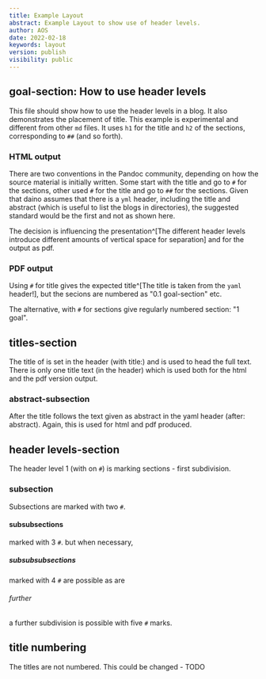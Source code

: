 ```yaml
---
title: Example Layout
abstract: Example Layout to show use of header levels.
author: AOS
date: 2022-02-18
keywords: layout
version: publish
visibility: public
---
```


## goal-section: How to use header levels
This file should show how to use the header levels in a blog. It also demonstrates the placement of title. 
This example is experimental and different from other `md` files. It uses `h1` for the title and `h2` of the sections, corresponding to `##` (and so forth). 

### HTML output
There are two conventions in the Pandoc community, depending on how the source material is initially written. Some start with the title and go to `#` for the sections, other used `#` for the title and go to `##` for the sections. Given that daino assumes that there is a `yml` header, including the title and abstract (which is useful to list the blogs in directories), the suggested standard would be the first and not as shown here. 

The decision is influencing the presentation^[The different header levels introduce different amounts of vertical space for separation] and for the output as pdf.

### PDF output
Using `#` for title gives the expected title^[The title is taken from the `yaml` header!], but the secions are numbered as "0.1 goal-section" etc. 

The alternative, with `#` for sections give regularly numbered section: "1 goal". 

<!-- Footnotes and references will be dealt with later.  -->

## titles-section
The title of is set in the header (with title:) and is used to head the full text. There is only one title text (in the header) which is used both for the html and the pdf version output.

### abstract-subsection
After the title follows the text given as abstract in the yaml header (after: abstract). Again, this is used for html and pdf produced. 

## header levels-section
The header level 1 (with on `#`) is marking sections - first subdivision. 

### subsection
Subsections are marked with two `#`.

#### subsubsections 
marked with 3 `#`. but when necessary,

##### subsubsubsections 
marked with 4 `#` are possible as are 

###### further
a further subdivision is possible with five `#` marks. 

## title numbering
The titles are not numbered. This could be changed - TODO


<!-- ![Alt text](DSC08138.JPG) -->
<!-- the next works -->
<!-- ![Alt text](./resources/DSC08138.JPG) -->
<!-- ![Alt text](resources/DSC08138.JPG) -->

<!-- statt einer relativen `resources/DSC08138.JPG` referenz. Problem in latex.

die absolute "/home/frank/Workspace11/daino/docs/site/dough/Blog/SubBlog/resources/DSC08138.JPG" funktioniert. 
der file ist "/home/frank/Workspace11/daino/docs/site/baked/Blog/SubBlog" in warum die relative nicht?

  An example post sorted at last
  and an image -->